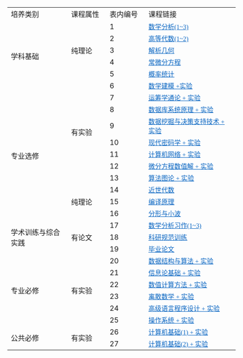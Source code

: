 <table border=0 cellpadding=0 cellspacing=0 width=521 style='border-collapse: 
 collapse;table-layout:fixed;width:390pt'>
 <col width=147 style='mso-width-source:userset;width:110pt'>
 <col width=72 style='width:54pt'>
 <col class=x22 width=73 style='mso-width-source:userset;width:54pt'>
 <col width=229 style='mso-width-source:userset;width:171pt'>
 <tr height=18 style='mso-height-source:userset;height:14.15pt' id='r0'>
<td height=18 class=x23 width=147 style='height:14.15pt;width:110.25pt;' >培养类别</td>
<td class=x23 width=100 style='width:64pt;' >课程属性</td>
<td class=x23 width=100 style='width:64pt;' >表内编号</td>
<td class=x23 width=229 style='width:171.75pt;' >课程链接</td>
 </tr>
 <tr height=18 style='mso-height-source:userset;height:14.15pt' id='r1'>
<td rowspan=6 height=113 class=x24 style='height:84.9pt;' >学科基础</td>
<td rowspan=5 height=94 class=x24 style='height:70.75pt;' >纯理论</td>
<td class=x23>1</td>
<td class=x25><a href="baidu.com" target="_parent"><span style='font-size:11pt;color:#0563C1;font-weight:400;text-decoration: underline;text-line-through:none;text-underline-style:single;font-family:"等线";'>数学分析(1~3)</span></a></td>
 </tr>
 <tr height=18 style='mso-height-source:userset;height:14.15pt' id='r2'>
<td class=x23>2</td>
<td class=x25><a href="baidu.com" target="_parent"><span style='font-size:11pt;color:#0563C1;font-weight:400;text-decoration: underline;text-line-through:none;text-underline-style:single;font-family:"等线";'>高等代数(1~2)</span></a></td>
 </tr>
 <tr height=18 style='mso-height-source:userset;height:14.15pt' id='r3'>
<td class=x23>3</td>
<td class=x25><a href="baidu.com" target="_parent"><span style='font-size:11pt;color:#0563C1;font-weight:400;text-decoration: underline;text-line-through:none;text-underline-style:single;font-family:"等线";'>解析几何</span></a></td>
 </tr>
 <tr height=18 style='mso-height-source:userset;height:14.15pt' id='r4'>
<td class=x23>4</td>
<td class=x25><a href="baidu.com" target="_parent"><span style='font-size:11pt;color:#0563C1;font-weight:400;text-decoration: underline;text-line-through:none;text-underline-style:single;font-family:"等线";'>常微分方程</span></a></td>
 </tr>
 <tr height=18 style='mso-height-source:userset;height:14.15pt' id='r5'>
<td class=x23>5</td>
<td class=x25><a href="baidu.com" target="_parent"><span style='font-size:11pt;color:#0563C1;font-weight:400;text-decoration: underline;text-line-through:none;text-underline-style:single;font-family:"等线";'>概率统计</span></a></td>
 </tr>
 <tr height=18 style='mso-height-source:userset;height:14.15pt' id='r6'>
<td rowspan=8 height=150 class=x24 style='height:113.2pt;' >有实验</td>
<td class=x23>6</td>
<td class=x25><a href="https://github.com/LittleNewton/Mathematical_Modeling_Report" target="_parent"><span style='font-size:11pt;color:#0563C1;font-weight:400;text-decoration: underline;text-line-through:none;text-underline-style:single;font-family:"等线";'>数学建模 +实验</span></a></td>
 </tr>
 <tr height=18 style='mso-height-source:userset;height:14.15pt' id='r7'>
<td rowspan=10 height=188 class=x24 style='height:141.5pt;' >专业选修</td>
<td class=x23>7</td>
<td class=x25><a href="https://github.com/LittleNewton/Operations_Research_Report/tree/master/#Code/04. Prim_Algorithm" target="_parent"><span style='font-size:11pt;color:#0563C1;font-weight:400;text-decoration: underline;text-line-through:none;text-underline-style:single;font-family:"等线";'>运筹学通论 + 实验</span></a></td>
 </tr>
 <tr height=18 style='mso-height-source:userset;height:14.15pt' id='r8'>
<td class=x23>8</td>
<td class=x25><a href="https://github.com/LittleNewton/Database_System_Introduction_Report" target="_parent"><span style='font-size:11pt;color:#0563C1;font-weight:400;text-decoration: underline;text-line-through:none;text-underline-style:single;font-family:"等线";'>数据库系统原理 + 实验</span></a></td>
 </tr>
 <tr height=18 style='mso-height-source:userset;height:14.15pt' id='r9'>
<td class=x23>9</td>
<td class=x25><a href="https://github.com/LittleNewton/Data_Mining_Report" target="_parent"><span style='font-size:11pt;color:#0563C1;font-weight:400;text-decoration: underline;text-line-through:none;text-underline-style:single;font-family:"等线";'>数据挖掘与决策支持技术 + 实验</span></a></td>
 </tr>
 <tr height=18 style='mso-height-source:userset;height:14.15pt' id='r10'>
<td class=x23>10</td>
<td class=x25><a href="https://github.com/LittleNewton/Modern_Cryptography_Report" target="_parent"><span style='font-size:11pt;color:#0563C1;font-weight:400;text-decoration: underline;text-line-through:none;text-underline-style:single;font-family:"等线";'>现代密码学 + 实验</span></a></td>
 </tr>
 <tr height=18 style='mso-height-source:userset;height:14.15pt' id='r11'>
<td class=x23>11</td>
<td class=x25><a href="https://github.com/LittleNewton/Computer_Network_Report" target="_parent"><span style='font-size:11pt;color:#0563C1;font-weight:400;text-decoration: underline;text-line-through:none;text-underline-style:single;font-family:"等线";'>计算机网络 + 实验</span></a></td>
 </tr>
 <tr height=18 style='mso-height-source:userset;height:14.15pt' id='r12'>
<td class=x23>12</td>
<td class=x25><a href="https://github.com/LittleNewton/NumSln_of_DiffEq_Report" target="_parent"><span style='font-size:11pt;color:#0563C1;font-weight:400;text-decoration: underline;text-line-through:none;text-underline-style:single;font-family:"等线";'>微分方程数值解 + 实验</span></a></td>
 </tr>
 <tr height=18 style='mso-height-source:userset;height:14.15pt' id='r13'>
<td class=x23>13</td>
<td class=x25><a href="https://github.com/LittleNewton/Algorithm_of_Graph_Theory_Report" target="_parent"><span style='font-size:11pt;color:#0563C1;font-weight:400;text-decoration: underline;text-line-through:none;text-underline-style:single;font-family:"等线";'>算法图论 + 实验</span></a></td>
 </tr>
 <tr height=18 style='mso-height-source:userset;height:14.15pt' id='r14'>
<td rowspan=3 height=56 class=x24 style='height:42.45pt;' >纯理论</td>
<td class=x23>14</td>
<td class=x25><a href="https://github.com/LittleNewton/NOTES_Modern_Algebra" target="_parent"><span style='font-size:11pt;color:#0563C1;font-weight:400;text-decoration: underline;text-line-through:none;text-underline-style:single;font-family:"等线";'>近世代数 </span></a></td>
 </tr>
 <tr height=18 style='mso-height-source:userset;height:14.15pt' id='r15'>
<td class=x23>15</td>
<td class=x25><a href="https://github.com/LittleNewton/NOTES_Compile_Principles" target="_parent"><span style='font-size:11pt;color:#0563C1;font-weight:400;text-decoration: underline;text-line-through:none;text-underline-style:single;font-family:"等线";'>编译原理</span></a></td>
 </tr>
 <tr height=18 style='mso-height-source:userset;height:14.15pt' id='r16'>
<td class=x23>16</td>
<td class=x25><a href="baidu.com" target="_parent"><span style='font-size:11pt;color:#0563C1;font-weight:400;text-decoration: underline;text-line-through:none;text-underline-style:single;font-family:"等线";'>分形与小波</span></a></td>
 </tr>
 <tr height=18 style='mso-height-source:userset;height:14.15pt' id='r17'>
<td rowspan=3 height=56 class=x24 style='height:42.45pt;' >学术训练与综合实践</td>
<td rowspan=3 height=56 class=x24 style='height:42.45pt;' >有论文</td>
<td class=x23>17</td>
<td class=x25><a href="https://github.com/LittleNewton/Mathematical_Analysis_Paper" target="_parent"><span style='font-size:11pt;color:#0563C1;font-weight:400;text-decoration: underline;text-line-through:none;text-underline-style:single;font-family:"等线";'>数学分析习作(1~3)</span></a></td>
 </tr>
 <tr height=18 style='mso-height-source:userset;height:14.15pt' id='r18'>
<td class=x23>18</td>
<td class=x25><a href="https://github.com/LittleNewton/Academic_Training_Paper" target="_parent"><span style='font-size:11pt;color:#0563C1;font-weight:400;text-decoration: underline;text-line-through:none;text-underline-style:single;font-family:"等线";'>科研规范训练</span></a></td>
 </tr>
 <tr height=18 style='mso-height-source:userset;height:14.15pt' id='r19'>
<td class=x23>19</td>
<td class=x25><a href="https://github.com/LittleNewton/Thesis_for_Graduation_Paper" target="_parent"><span style='font-size:11pt;color:#0563C1;font-weight:400;text-decoration: underline;text-line-through:none;text-underline-style:single;font-family:"等线";'>毕业论文</span></a></td>
 </tr>
 <tr height=18 style='mso-height-source:userset;height:14.15pt' id='r20'>
<td rowspan=6 height=113 class=x24 style='height:84.9pt;' >专业必修</td>
<td rowspan=6 height=113 class=x24 style='height:84.9pt;' >有实验</td>
<td class=x23>20</td>
<td class=x25><a href="https://github.com/LittleNewton/Data_Structure_and_Algorithm_Report" target="_parent"><span style='font-size:11pt;color:#0563C1;font-weight:400;text-decoration: underline;text-line-through:none;text-underline-style:single;font-family:"等线";'>数据结构与算法 + 实验</span></a></td>
 </tr>
 <tr height=18 style='mso-height-source:userset;height:14.15pt' id='r21'>
<td class=x23>21</td>
<td class=x25><a href="https://github.com/LittleNewton/Elements_of_Information_Theory_Report" target="_parent"><span style='font-size:11pt;color:#0563C1;font-weight:400;text-decoration: underline;text-line-through:none;text-underline-style:single;font-family:"等线";'>信息论基础 + 实验</span></a></td>
 </tr>
 <tr height=18 style='mso-height-source:userset;height:14.15pt' id='r22'>
<td class=x23>22</td>
<td class=x25><a href="https://github.com/LittleNewton/Numerical_Calculation_Report" target="_parent"><span style='font-size:11pt;color:#0563C1;font-weight:400;text-decoration: underline;text-line-through:none;text-underline-style:single;font-family:"等线";'>数值计算方法 + 实验</span></a></td>
 </tr>
 <tr height=18 style='mso-height-source:userset;height:14.15pt' id='r23'>
<td class=x23>23</td>
<td class=x25><a href="https://github.com/LittleNewton/Discrete_Mathematics_Report" target="_parent"><span style='font-size:11pt;color:#0563C1;font-weight:400;text-decoration: underline;text-line-through:none;text-underline-style:single;font-family:"等线";'>离散数学 + 实验</span></a></td>
 </tr>
 <tr height=18 style='mso-height-source:userset;height:14.15pt' id='r24'>
<td class=x23>24</td>
<td class=x25><a href="https://github.com/LittleNewton/C_Program_Design_Report" target="_parent"><span style='font-size:11pt;color:#0563C1;font-weight:400;text-decoration: underline;text-line-through:none;text-underline-style:single;font-family:"等线";'>高级语言程序设计 + 实验</span></a></td>
 </tr>
 <tr height=18 style='mso-height-source:userset;height:14.15pt' id='r25'>
<td class=x23>25</td>
<td class=x25><a href="https://github.com/LittleNewton/Operating_System_Report" target="_parent"><span style='font-size:11pt;color:#0563C1;font-weight:400;text-decoration: underline;text-line-through:none;text-underline-style:single;font-family:"等线";'>操作系统 + 实验</span></a></td>
 </tr>
 <tr height=18 style='mso-height-source:userset;height:14.15pt' id='r26'>
<td rowspan=2 height=37 class=x24 style='height:28.3pt;' >公共必修</td>
<td rowspan=2 height=37 class=x24 style='height:28.3pt;' >有实验</td>
<td class=x23>26</td>
<td class=x25><a href="baidu.com" target="_parent"><span style='font-size:11pt;color:#0563C1;font-weight:400;text-decoration: underline;text-line-through:none;text-underline-style:single;font-family:"等线";'>计算机基础(1) + 实验</span></a></td>
 </tr>
 <tr height=18 style='mso-height-source:userset;height:14.15pt' id='r27'>
<td class=x23>27</td>
<td class=x25><a href="baidu.com" target="_parent"><span style='font-size:11pt;color:#0563C1;font-weight:400;text-decoration: underline;text-line-through:none;text-underline-style:single;font-family:"等线";'>计算机基础(2) + 实验</span></a></td>
 </tr>
<![if supportMisalignedColumns]>
 <tr height=0 style='display:none'>
  <td width=147 style='width:110.25pt'></td>
  <td width=72 style='width:54pt'></td>
  <td width=73 style='width:54.75pt'></td>
  <td width=229 style='width:171.75pt'></td>
 </tr>
 <![endif]>
</table>